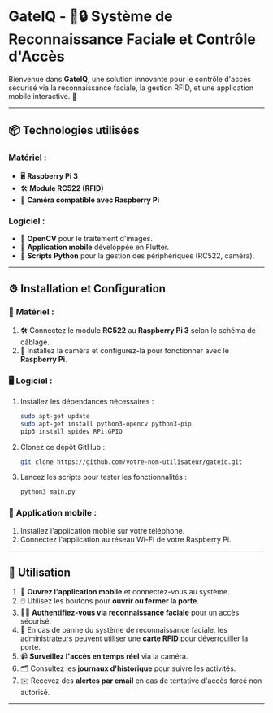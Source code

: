 # GateIQ - 🚪🔒 Système de Reconnaissance Faciale et Contrôle d'Accès

Bienvenue dans **GateIQ**, une solution innovante pour le contrôle d'accès sécurisé via la reconnaissance faciale, la gestion RFID, et une application mobile interactive. 🚀  

---

## 📦 **Technologies utilisées**

### Matériel :  
- 🖥️ **Raspberry Pi 3**  
- 🛠️ **Module RC522 (RFID)**  
- 📸 **Caméra compatible avec Raspberry Pi**  

### Logiciel :  
- 🧠 **OpenCV** pour le traitement d'images.  
- 📱 **Application mobile** développée en Flutter.  
- 🐍 **Scripts Python** pour la gestion des périphériques (RC522, caméra).  

---

## ⚙️ **Installation et Configuration**

### 🔌 **Matériel** :  
1. 🛠️ Connectez le module **RC522** au **Raspberry Pi 3** selon le schéma de câblage.  
2. 📸 Installez la caméra et configurez-la pour fonctionner avec le **Raspberry Pi**.  

### 🖥️ **Logiciel** :  
1. Installez les dépendances nécessaires :  
    ```bash  
    sudo apt-get update  
    sudo apt-get install python3-opencv python3-pip  
    pip3 install spidev RPi.GPIO  
    ```  
2. Clonez ce dépôt GitHub :  
    ```bash  
    git clone https://github.com/votre-nom-utilisateur/gateiq.git  
    ```  
3. Lancez les scripts pour tester les fonctionnalités :  
    ```bash  
    python3 main.py  
    ```  

### 📱 **Application mobile** :  
1. Installez l'application mobile sur votre téléphone.  
2. Connectez l'application au réseau Wi-Fi de votre Raspberry Pi.  

---

## 🚀 **Utilisation**

1. 📱 **Ouvrez l'application mobile** et connectez-vous au système.  
2. 🖱️ Utilisez les boutons pour **ouvrir ou fermer la porte**.  
3. 🧑‍🎤 **Authentifiez-vous via reconnaissance faciale** pour un accès sécurisé.  
4. 🔑 En cas de panne du système de reconnaissance faciale, les administrateurs peuvent utiliser une **carte RFID** pour déverrouiller la porte.  
5. 📹 **Surveillez l'accès en temps réel** via la caméra.  
6. 🗂️ Consultez les **journaux d'historique** pour suivre les activités.  
7. ✉️ Recevez des **alertes par email** en cas de tentative d'accès forcé non autorisé.  

---

